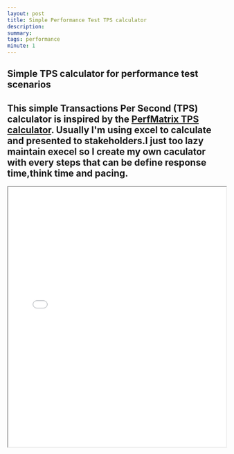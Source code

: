 ```yaml
---
layout: post
title: Simple Performance Test TPS calculator
description: 
summary: 
tags: performance
minute: 1
---
```


## Simple TPS calculator for performance test scenarios

This simple Transactions Per Second (TPS) calculator is inspired by the <a href="https://www.perfmatrix.com/tps-calculator/">PerfMatrix TPS calculator</a>. Usually I'm using excel to calculate and presented to stakeholders.I just too lazy maintain execel so I create my own caculator with every steps that can be define response time,think time and pacing.
---

<iframe src="/tps-calc.html" width="100%" height="600px"></iframe>